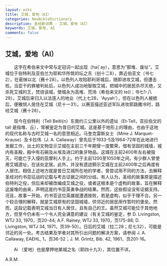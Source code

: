 ```yaml
---
layout: wiki
title: 艾城，爱地（AI）
categories: NewBibleDictionary
description: 圣经新词典 - 艾城，爱地（AI）
keywords: 艾城，爱地, AI
comments: false
---
```


## 艾城，爱地（AI）

　　这字在希伯来文中常与定冠词一起出现（ha{`ay），意思为“那堆、废址”。艾城位于伯特利及亚伯兰为耶和华所筑的坛之东（创十二8），靠近伯亚文（书七2），在密抹以北（赛十28）。以色列人攻陷耶利哥城后，随即进攻艾城，但遭击败。当亚干的罪被判处后，以色列人成功地智取艾城，把城中的居民杀尽灭绝，又杀死艾城的王，焚烧该城，使城永为高堆、荒场（希伯来文的 te{l；书七1-八29）。艾城后来归入以法莲人的地业（代上七28，'Ayyah'），但在以色列人被掳后，便雅悯人居住在艾城（尼十一31）。以赛亚描述亚述军队进攻耶路撒冷时，路经艾城（赛十28）。

　　现今在伯特利（Tell Beiti{n）东南约三公里以外的遗址（Et-Tell，亚拉伯文的 tall 是指堆、丘），常被鉴定为昔日的艾城。这是基于地形上的理由，也由于这地的现代名称与古时艾城一名的意思相近。马奎克雷斯女士（Mme J. Marquet-Krause）及卡拉伟（J. A. Callaway）曾先后于1933-5及1964-72年在此地进行发掘工作，出土的文物显示艾城在主前三千年期曾一度繁荣，借有坚固的城墙，城内有圣殿，殿中有石碗及从埃及进口的象牙物品。这城在主前2400年左右被毁灭，可能亡于入侵的亚摩利人手上。约于主前1200至1050年之间，有少群人曾使用艾城遗址，在该处定居。此外，并没有遗迹颢示艾城在主前2400年之后再度有人居住。相信上述地方就是昔日艾城所在地的学者，曾尝试用不同的方法，去解释圣经对约书亚征战的记载与考古证据之间的分歧。有人认为，圣经的故事原是描述伯特利之役，但后来却被改编成艾城之役，或者这根本是个虚构的故事，旨在解释这废堆的由来，声明这是约书亚英勇争战的结果。然而，这些假设没有证据支持。况且，故事一开始，约书亚这位英雄就遭遇挫败，若是虚构，似乎于理不合。另一个较合理的解释，就是艾城原有的坚固城墙，供邻近的居民用作暂时的堡垒。然而，这段记载表明艾城当日有人居住，且有自己的王。虽然艾城可能位于其他地方，但至今仍未有一个令人完全满意的建议（有关艾城的鉴定，参 D. Livingston, WTJ 33, 1970，页20-44; A.F. Rainey, WTJ 33, 1970，页175-88; D. Livingston, WTJ 34, 1971，页39-50）。日后的艾城（拉二28；尼七32），可能是邻近的另一处。考古结果及学者对其所引出问题的解决方案，请参阅 J. A. Callaway, EAEHL, 1，页36-52；J. M. Grintz, Bib. 42, 1961，页201-16。

　　Ai （爱地）也是摩押地某城之名（耶四十九3），其位置不详。

A.R.M.
